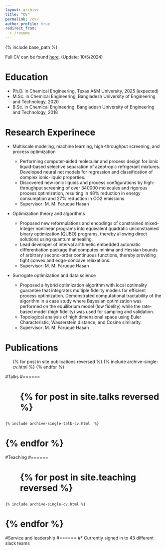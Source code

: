 ```yaml
---
layout: archive
title: "CV"
permalink: /cv/
author_profile: true
redirect_from:
  - /resume
---
```


{% include base_path %}

Full CV can be found [here](https://aiftakher.github.io/files/1.1_Ashfaq_CV.pdf). (Update: 10/5/2024)


Education
======
* Ph.D. in Chemical Engineering, Texas A&M University, 2025 (expected)
* M.Sc. in Chemical Engineering, Bangladesh University of Engineering and Technology, 2020
* B.Sc. in Chemical Engineering, Bangladesh University of Engineering and Technology, 2018

Research Experinece
======
* Multiscale modeling, machine learning, high-throughput screening, and process optimization
  * Performing computer-aided molecular and process design for ionic liquid-based selective separation of azeotropic refrigerant mixtures. Developed neural net models for regression and classification of complex ionic-liquid properties.
  * Discovered new ionic liquids and process configurations by high-throughput screening of over 340000 molecules and rigorous process optimization, resulting in 48% reduction in energy consumption and 27% reduction in CO2 emissions.
  * Supervisor: M. M. Faruque Hasan
 
* Optimization theory and algorithms 
  * Proposed new reformulations and encodings of constrained mixed-integer nonlinear programs into equivalent quadratic unconstrained binary optimization (QUBO) programs, thereby allowing direct solutions using quantum annealing.   
  * Lead developer of interval arithmetic embedded automatic differentiation package that computes minima and Hessian bounds of arbitrary second-order continuous functions, thereby providing tight convex and edge-concave relaxations.
  * Supervisor: M. M. Faruque Hasan

* Surrogate optimization and data science 
  * Proposed a hybrid optimization algorithm with local optimality guarantee that integrates multiple fidelity models for efficient process optimization. Demonstrated computational tractability of the algorithm in a case study where Bayesian optimization was performed on the equilibrium model (low fidelity) while the rate-based model (high fidelity) was used for sampling and validation.   
  * Topological analysis of high dimensional space using Euler Characteristic, Wasserstein distance, and Cosine similarity. 
  * Supervisor: M. M. Faruque Hasan

  


Publications
======
  <ul>{% for post in site.publications reversed %}
    {% include archive-single-cv.html %}
  {% endfor %}</ul>
  
#Talks
#======
#  <ul>{% for post in site.talks reversed %}
    {% include archive-single-talk-cv.html  %}
#  {% endfor %}</ul>
  
#Teaching
#======
#  <ul>{% for post in site.teaching reversed %}
    {% include archive-single-cv.html %}
#  {% endfor %}</ul>
  
#Service and leadership
#======
#* Currently signed in to 43 different slack teams
